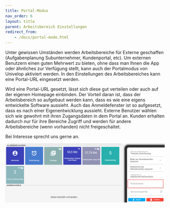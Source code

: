 ```yaml
---
title: Portal-Modus
nav_order: 6
layout: title
parent: Arbeitsbereich Einstellungen
redirect_from:
    - /docs/portal-mode.html
---
```


Unter gewissen Umständen werden Arbeitsbereiche für Externe geschaffen (Aufgabenplanung Subunternehmer, Kundenportal, etc). Um externen Benutzern einen guten Mehrwert zu bieten, ohne dass man Ihnen die App oder ähnliches zur Verfügung stellt, kann auch der Portalmodus von Univelop aktiviert werden.
In den Einstellungen des Arbeitsbereiches kann eine Portal-URL eingesetzt werden.

Wird eine Portal-URL gesetzt, lässt sich diese gut verteilen oder auch auf der eigenen Homepage einbinden.
Der Vorteil daran ist, dass der Arbeitsbereich so aufgebaut werden kann, dass es wie eine eigens entwickelte Software aussieht. Auch das Anmeldefenster ist so aufgesetzt, dass es nach einer Eigenentwicklung aussieht.
Externe Benutzer wählen sich wie gewohnt mit ihren Zugangsdaten in dem Portal an. Kunden erhalten dadurch nur für ihre Bereiche Zugriff und werden für andere Arbeitsbereiche (wenn vorhanden) nicht freigeschaltet.

Bei Interesse sprecht uns gerne an.

![portalmode](\old_assets\1portalmode.png 'portalmode')
